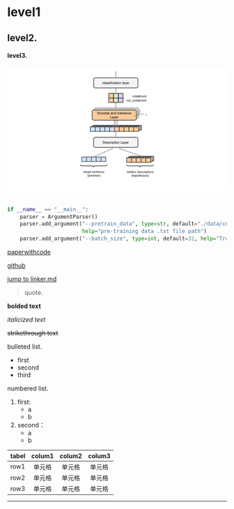 # level1
## level2.
#### level3.


![model](model.jpg)

```python

if __name__ == "__main__":
    parser = ArgumentParser()
    parser.add_argument("--pretrain_data", type=str, default="./data/cnn.txt", \
                        help="pre-training data .txt file path")
    parser.add_argument("--batch_size", type=int, default=32, help="Training batch size")

```


[paperwithcode](https://paperswithcode.com/)

[github](https://github.com/)

[jump to linker.md](linker.md)



> quote.


**bolded text**

*italicized text*

~~strikethrough text~~

bulleted list.
* first
* second
* third

numbered list.
1. first:
    - a
    - b
2. second：
    - a
    - b

| tabel | colum1 | colum2| colum3|
| :-----| :----:| :----: | :----: |
| row1 | 单元格 | 单元格 | 单元格 |
| row2| 单元格 | 单元格 | 单元格 |
| row3 | 单元格 | 单元格 | 单元格 |


***

